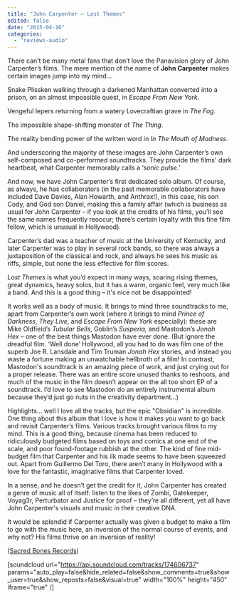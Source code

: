 ```yaml
---
title: "John Carpenter – Lost Themes"
edited: false
date: "2015-04-16"
categories:
  - "reviews-audio"
---
```


There can’t be many metal fans that don’t love the Panavision glory of John Carpenter’s films. The mere mention of the name of **John Carpenter** makes certain images jump into my mind…

Snake Plissken walking through a darkened Manhattan converted into a prison, on an almost impossible quest, in _Escape From New York._

Vengeful lepers returning from a watery Lovecraftian grave in _The Fog._

The impossible shape-shifting monster of _The Thing_.

The reality bending power of the written word in _In The Mouth of Madness_.

And underscoring the majority of these images are John Carpenter’s own self-composed and co-performed soundtracks. They provide the films' dark heartbeat, what Carpenter memorably calls a ‘_sonic pulse._’

And now, we have John Carpenter’s first dedicated solo album. Of course, as always, he has collaborators (in the past memorable collaborators have included Dave Davies, Alan Howarth, and Anthrax!), in this case, his son Cody, and God son Daniel, making this a family affair (which is business as usual for John Carpenter – if you look at the credits of his films, you’ll see the same names frequently reoccur; there’s certain loyalty with this fine film fellow, which is unusual in Hollywood).

Carpenter’s dad was a teacher of music at the University of Kentucky, and later Carpenter was to play in several rock bands, so there was always a juxtaposition of the classical and rock, and always he sees his music as riffs, simple, but none the less effective for film scores.

_Lost Themes_ is what you’d expect in many ways, soaring rising themes, great dynamics, heavy solos, but it has a warm, organic feel, very much like a band. And this is a good thing – it's nice not be disappointed!

It works well as a body of music. It brings to mind three soundtracks to me, apart from Carpenter’s own work (where it brings to mind _Prince of Darkness_, _They Live_, and _Escape From New York_ especially): these are Mike Oldfield’s _Tubular Bells_, Goblin’s _Susperia,_ and Mastodon’s _Jonah Hex_ – one of the best things Mastodon have ever done. (But ignore the dreadful film. ‘Well done’ Hollywood, all you had to do was film one of the superb Joe R. Lansdale and Tim Truman _Jonah Hex_ stories, and instead you waste a fortune making an unwatchable hellbroth of a film! In contrast, Mastodon's soundtrack is an amazing piece of work, and just crying out for a proper release. There was an entire score unused thanks to reshoots, and much of the music in the film doesn’t appear on the all too short EP of a soundtrack. I’d love to see Mastodon do an entirely instrumental album because they’d just go nuts in the creativity department...)

Highlights… well I love all the tracks, but the epic "Obsidian" is incredible. One thing about this album that I love is how it makes you want to go back and revisit Carpenter’s films. Various tracks brought various films to my mind. This is a good thing, because cinema has been reduced to ridiculously budgeted films based on toys and comics at one end of the scale, and poor found-footage rubbish at the other. The kind of fine mid-budget film that Carpenter and his ilk made seems to have been squeezed out. Apart from Guillermo Del Toro, there aren’t many in Hollywood with a love for the fantastic, imaginative films that Carpenter loved.

In a sense, and he doesn’t get the credit for it, John Carpenter has created a genre of music all of itself: listen to the likes of Zombi, Gatekeeper, Voyag3r, Perturbator and Justice for proof – they’re all different, yet all have John Carpenter's visuals and music in their creative DNA.

It would be splendid if Carpenter actually was given a budget to make a film to go with the music here, an inversion of the normal course of events, and why not? His films thrive on an inversion of reality!

([Sacred Bones Records](http://www.sacredbonesrecords.com/))

\[soundcloud url="https://api.soundcloud.com/tracks/174606737" params="auto\_play=false&hide\_related=false&show\_comments=true&show\_user=true&show\_reposts=false&visual=true" width="100%" height="450" iframe="true" /\]
